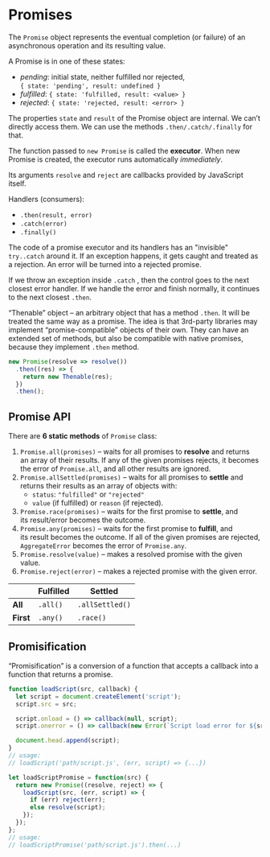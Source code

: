# Promises

The `Promise` object represents the eventual completion (or failure) of
an asynchronous operation and its resulting value.

A Promise is in one of these states:
- *pending*: initial state, neither fulfilled nor rejected,  
  `{ state: 'pending', result: undefined }`
- *fulfilled*: `{ state: 'fulfilled, result: <value> }`
- *rejected*: `{ state: 'rejected, result: <error> }`

The properties `state` and `result` of the Promise object are internal.
We can’t directly access them. We can use the methods `.then/.catch/.finally`
for that.

The function passed to `new Promise` is called the **executor**.
When new Promise is created, the executor runs automatically *immediately*.

Its arguments `resolve` and `reject` are callbacks provided by JavaScript itself.

Handlers (consumers):
- `.then(result, error)`
- `.catch(error)`
- `.finally()`

The code of a promise executor and its handlers has an "invisible" `try..catch`
around it. If an exception happens, it gets caught and treated as a rejection.
An error will be turned into a rejected promise.

If we throw an exception inside `.catch` , then the control goes to the next
closest error handler. If we handle the error and finish normally, it continues
to the next closest `.then`.

“Thenable” object – an arbitrary object that has a method `.then`. It will be
treated the same way as a promise. The idea is that 3rd-party libraries may
implement “promise-compatible” objects of their own. They can have an extended
set of methods, but also be compatible with native promises, because they
implement `.then` method.

```javascript
new Promise(resolve => resolve())
  .then((res) => {
    return new Thenable(res);
  })
  .then();
```


## Promise API

There are **6 static methods** of `Promise` class:

1. `Promise.all(promises)` – waits for all promises to **resolve** and returns  
   an array of their results. If any of the given promises rejects, it becomes  
   the error of `Promise.all`, and all other results are ignored.
1. `Promise.allSettled(promises)` – waits for all promises to **settle** and  
   returns their results as an array of objects with:
    - `status`: `"fulfilled"` or `"rejected"`
    - `value` (if fulfilled) or `reason` (if rejected).
1. `Promise.race(promises)` – waits for the first promise to **settle**, and  
   its result/error becomes the outcome.
1. `Promise.any(promises)` – waits for the first promise to **fulfill**, and  
   its result becomes the outcome. If all of the given promises are rejected,  
   `AggregateError` becomes the error of `Promise.any`.
1. `Promise.resolve(value)` – makes a resolved promise with the given value.
1. `Promise.reject(error)` – makes a rejected promise with the given error.


|           | Fulfilled | Settled         |
|-----------|-----------|-----------------|
| **All**   | `.all()`  | `.allSettled()` |
| **First** | `.any()`  | `.race()`       |


## Promisification

“Promisification” is a conversion of a function that accepts a callback into a
function that returns a promise.

```javascript
function loadScript(src, callback) {
  let script = document.createElement('script');
  script.src = src;

  script.onload = () => callback(null, script);
  script.onerror = () => callback(new Error(`Script load error for ${src}`));

  document.head.append(script);
}
// usage:
// loadScript('path/script.js', (err, script) => {...})

let loadScriptPromise = function(src) {
  return new Promise((resolve, reject) => {
    loadScript(src, (err, script) => {
      if (err) reject(err);
      else resolve(script);
    });
  });
};
// usage:
// loadScriptPromise('path/script.js').then(...)
```
